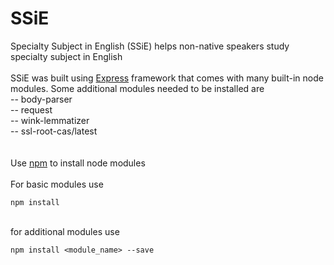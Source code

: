 # SSiE
Specialty Subject in English (SSiE) helps non-native speakers study specialty subject in English
<br><br>
SSiE was built using [Express](https://expressjs.com/en/starter/generator.html) framework that comes with many built-in node modules.
Some additional modules needed to be installed are <br>
-- body-parser <br>
-- request <br>
-- wink-lemmatizer <br>
-- ssl-root-cas/latest <br>
<br><br>
Use [npm](https://www.npmjs.com/) to install node modules<br>
<br> For basic modules use
```
npm install
```
<br>for additional modules use
```
npm install <module_name> --save
```
